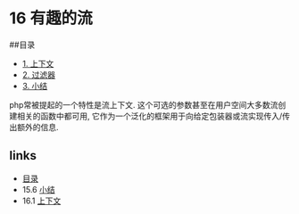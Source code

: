# 16 有趣的流

##目录

   * [1. 上下文](</book/chapt16/16.1.md>)
   * [2. 过滤器](</book/chapt16/16.2.md>)
   * [3. 小结](</book/chapt16/16.3.md>)
   
php常被提起的一个特性是流上下文. 这个可选的参数甚至在用户空间大多数流创建相关的函数中都可用, 它作为一个泛化的框架用于向给定包装器或流实现传入/传出额外的信息.


## links
   * [目录](</book/preface.md>)
   * 15.6 [小结](</book/chapt15/15.6.md>)
   * 16.1 [上下文](</book/chapt16/16.1.md>)
